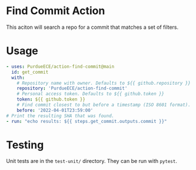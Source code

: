 # Find Commit Action

This aciton will search a repo for a commit that matches a set of filters.

# Usage
```yaml
- uses: PurdueECE/action-find-commit@main
  id: get_commit
  with:
    # Repository name with owner. Defaults to ${{ github.repository }}
    repository: 'PurdueECE/action-find-commit'
    # Personal access token. Defaults to ${{ github.token }}
    token: ${{ github.token }}
    # Find commit closest to but before a timestamp (ISO 8601 format). Defaults to current time.
    before: '2022-04-01T23:59:00'
# Print the resulting SHA that was found.
- run: "echo results: ${{ steps.get_commit.outputs.commit }}"
```

# Testing
Unit tests are in the `test-unit/` directory. They can be run with `pytest`.